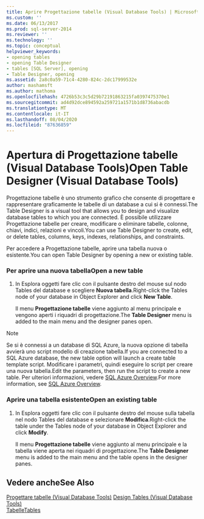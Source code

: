 ```yaml
---
title: Aprire Progettazione tabelle (Visual Database Tools) | Microsoft Docs
ms.custom: ''
ms.date: 06/13/2017
ms.prod: sql-server-2014
ms.reviewer: ''
ms.technology: ''
ms.topic: conceptual
helpviewer_keywords:
- opening tables
- opening Table Designer
- tables [SQL Server], opening
- Table Designer, opening
ms.assetid: 2a8c0a59-71c4-4280-824c-2dc17999532e
author: mashamsft
ms.author: mathoma
ms.openlocfilehash: 4726b53c3c5d29b72191863215fa0397475370e1
ms.sourcegitcommit: ad4d92dce894592a259721a1571b1d8736abacdb
ms.translationtype: MT
ms.contentlocale: it-IT
ms.lasthandoff: 08/04/2020
ms.locfileid: "87636859"
---
```

# <a name="open-table-designer-visual-database-tools"></a><span data-ttu-id="2f3be-102">Apertura di Progettazione tabelle (Visual Database Tools)</span><span class="sxs-lookup"><span data-stu-id="2f3be-102">Open Table Designer (Visual Database Tools)</span></span>
  <span data-ttu-id="2f3be-103">Progettazione tabelle è uno strumento grafico che consente di progettare e rappresentare graficamente le tabelle di un database a cui si è connessi.</span><span class="sxs-lookup"><span data-stu-id="2f3be-103">The Table Designer is a visual tool that allows you to design and visualize database tables to which you are connected.</span></span> <span data-ttu-id="2f3be-104">È possibile utilizzare Progettazione tabelle per creare, modificare o eliminare tabelle, colonne, chiavi, indici, relazioni e vincoli.</span><span class="sxs-lookup"><span data-stu-id="2f3be-104">You can use Table Designer to create, edit, or delete tables, columns, keys, indexes, relationships, and constraints.</span></span>  
  
 <span data-ttu-id="2f3be-105">Per accedere a Progettazione tabelle, aprire una tabella nuova o esistente.</span><span class="sxs-lookup"><span data-stu-id="2f3be-105">You can open Table Designer by opening a new or existing table.</span></span>  
  
### <a name="open-a-new-table"></a><span data-ttu-id="2f3be-106">Per aprire una nuova tabella</span><span class="sxs-lookup"><span data-stu-id="2f3be-106">Open a new table</span></span>  
  
1.  <span data-ttu-id="2f3be-107">In Esplora oggetti fare clic con il pulsante destro del mouse sul nodo Tables del database e scegliere **Nuova tabella**.</span><span class="sxs-lookup"><span data-stu-id="2f3be-107">Right-click the Tables node of your database in Object Explorer and click **New Table**.</span></span>  
  
     <span data-ttu-id="2f3be-108">Il menu **Progettazione tabelle** viene aggiunto al menu principale e vengono aperti i riquadri di progettazione.</span><span class="sxs-lookup"><span data-stu-id="2f3be-108">The **Table Designer** menu is added to the main menu and the designer panes open.</span></span>  
  
> [!NOTE]  
>  <span data-ttu-id="2f3be-109">Se si è connessi a un database di SQL Azure, la nuova opzione di tabella avvierà uno script modello di creazione tabella.</span><span class="sxs-lookup"><span data-stu-id="2f3be-109">If you are connected to a SQL Azure database, the new table option will launch a create table template script.</span></span> <span data-ttu-id="2f3be-110">Modificare i parametri, quindi eseguire lo script per creare una nuova tabella.</span><span class="sxs-lookup"><span data-stu-id="2f3be-110">Edit the parameters, then run the script to create a new table.</span></span> <span data-ttu-id="2f3be-111">Per ulteriori informazioni, vedere [SQL Azure Overview](/azure/sql-database/sql-database-technical-overview).</span><span class="sxs-lookup"><span data-stu-id="2f3be-111">For more information, see [SQL Azure Overview](/azure/sql-database/sql-database-technical-overview).</span></span>  
  
### <a name="open-an-existing-table"></a><span data-ttu-id="2f3be-112">Aprire una tabella esistente</span><span class="sxs-lookup"><span data-stu-id="2f3be-112">Open an existing table</span></span>  
  
1.  <span data-ttu-id="2f3be-113">In Esplora oggetti fare clic con il pulsante destro del mouse sulla tabella nel nodo Tables del database e selezionare **Modifica**.</span><span class="sxs-lookup"><span data-stu-id="2f3be-113">Right-click the table under the Tables node of your database in Object Explorer and click **Modify**.</span></span>  
  
     <span data-ttu-id="2f3be-114">Il menu **Progettazione tabelle** viene aggiunto al menu principale e la tabella viene aperta nei riquadri di progettazione.</span><span class="sxs-lookup"><span data-stu-id="2f3be-114">The **Table Designer** menu is added to the main menu and the table opens in the designer panes.</span></span>  
  
## <a name="see-also"></a><span data-ttu-id="2f3be-115">Vedere anche</span><span class="sxs-lookup"><span data-stu-id="2f3be-115">See Also</span></span>  
 <span data-ttu-id="2f3be-116">[Progettare tabelle &#40;Visual Database Tools&#41;](../ssms/visual-db-tools/visual-database-tools.md) </span><span class="sxs-lookup"><span data-stu-id="2f3be-116">[Design Tables &#40;Visual Database Tools&#41;](../ssms/visual-db-tools/visual-database-tools.md) </span></span>  
 [<span data-ttu-id="2f3be-117">Tabelle</span><span class="sxs-lookup"><span data-stu-id="2f3be-117">Tables</span></span>](../relational-databases/tables/tables.md)  
  
  
